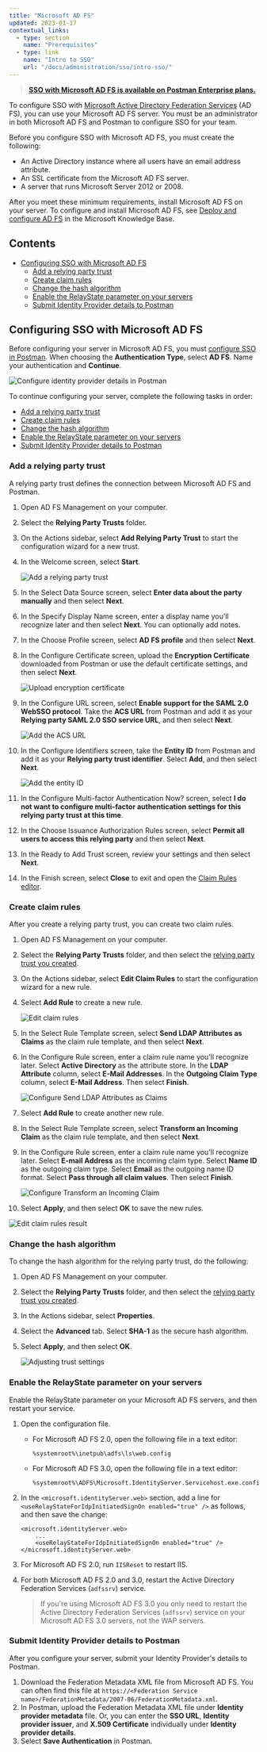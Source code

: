 ```yaml
---
title: "Microsoft AD FS"
updated: 2023-01-17
contextual_links:
  - type: section
    name: "Prerequisites"
  - type: link
    name: "Intro to SSO"
    url: "/docs/administration/sso/intro-sso/"
---
```


> **[SSO with Microsoft AD FS is available on Postman Enterprise plans.](https://www.postman.com/pricing)**

To configure SSO with [Microsoft Active Directory Federation Services](https://docs.microsoft.com/en-gb/windows-server/identity/active-directory-federation-services) (AD FS), you can use your Microsoft AD FS server. You must be an administrator in both Microsoft AD FS and Postman to configure SSO for your team.

Before you configure SSO with Microsoft AD FS, you must create the following:

* An Active Directory instance where all users have an email address attribute.
* An SSL certificate from the Microsoft AD FS server.
* A server that runs Microsoft Server 2012 or 2008.

After you meet these minimum requirements, install Microsoft AD FS on your server. To configure and install Microsoft AD FS, see [Deploy and configure AD FS](https://docs.microsoft.com/en-us/previous-versions/dynamicscrm-2016/deployment-administrators-guide/gg188612(v=crm.8)) in the Microsoft Knowledge Base.

## Contents

* [Configuring SSO with Microsoft AD FS](#configuring-sso-with-microsoft-ad-fs)
    * [Add a relying party trust](#add-a-relying-party-trust)
    * [Create claim rules](#create-claim-rules)
    * [Change the hash algorithm](#change-the-hash-algorithm)
    * [Enable the RelayState parameter on your servers](#enable-the-relaystate-parameter-on-your-servers)
    * [Submit Identity Provider details to Postman](#submit-identity-provider-details-to-postman)

## Configuring SSO with Microsoft AD FS

Before configuring your server in Microsoft AD FS, you must [configure SSO in Postman](/docs/administration/sso/admin-sso/). When choosing the **Authentication Type**, select **AD FS**. Name your authentication and **Continue**.

<img alt="Configure identity provider details in Postman" src="https://assets.postman.com/postman-docs/v10/configure-identity-provider-v10.jpg"/>

To continue configuring your server, complete the following tasks in order:

* [Add a relying party trust](#add-a-relying-party-trust)
* [Create claim rules](#create-claim-rules)
* [Change the hash algorithm](#change-the-hash-algorithm)
* [Enable the RelayState parameter on your servers](#enable-the-relaystate-parameter-on-your-servers)
* [Submit Identity Provider details to Postman](#submit-identity-provider-details-to-postman)

### Add a relying party trust

A relying party trust defines the connection between Microsoft AD FS and Postman.

1. Open AD FS Management on your computer.
1. Select the **Relying Party Trusts** folder.
1. On the Actions sidebar, select **Add Relying Party Trust** to start the configuration wizard for a new trust.
1. In the Welcome screen, select **Start**.

    ![Add a relying party trust](https://assets.postman.com/postman-docs/v10/ENT-Relying-Party-Trust-v10.jpg)

1. In the Select Data Source screen, select **Enter data about the party manually** and then select **Next**.
1. In the Specify Display Name screen, enter a display name you'll recognize later and then select **Next**. You can optionally add notes.
1. In the Choose Profile screen, select **AD FS profile** and then select **Next**.

1. In the Configure Certificate screen, upload the **Encryption Certificate** downloaded from Postman or use the default certificate settings, and then select **Next**.

    ![Upload encryption certificate](https://assets.postman.com/postman-docs/v10/ENT-configure-cert-v10.jpg)

1. In the Configure URL screen, select **Enable support for the SAML 2.0 WebSSO protocol**. Take the **ACS URL** from Postman and add it as your **Relying party SAML 2.0 SSO service URL**, and then select **Next**.

    ![Add the ACS URL](https://assets.postman.com/postman-docs/v10/ENT-ACS-URL-v10.jpg)

1. In the Configure Identifiers screen, take the **Entity ID** from Postman and add it as your **Relying party trust identifier**. Select **Add**, and then select **Next**.

    ![Add the entity ID](https://assets.postman.com/postman-docs/v10/ENT-Relying-party-trust-identifier-v10.jpg)

1. In the Configure Multi-factor Authentication Now? screen, select **I do not want to configure multi-factor authentication settings for this relying party trust at this time**.

1. In the Choose Issuance Authorization Rules screen, select **Permit all users to access this relying party** and then select **Next**.
1. In the Ready to Add Trust screen, review your settings and then select **Next**.
1. In the Finish screen, select **Close** to exit and open the [Claim Rules editor](#create-claim-rules).

### Create claim rules

After you create a relying party trust, you can create two claim rules.

1. Open AD FS Management on your computer.
1. Select the **Relying Party Trusts** folder, and then select the [relying party trust you created](#add-a-relying-party-trust).
1. On the Actions sidebar, select **Edit Claim Rules** to start the configuration wizard for a new rule.
1. Select **Add Rule** to create a new rule.

    ![Edit claim rules](https://assets.postman.com/postman-docs/v10/ENT-claim-rules-v10.jpg)

1. In the Select Rule Template screen, select **Send LDAP Attributes as Claims** as the claim rule template, and then select **Next**.
1. In the Configure Rule screen, enter a claim rule name you'll recognize later. Select **Active Directory** as the attribute store. In the **LDAP Attribute** column, select **E-Mail Addresses**. In the **Outgoing Claim Type** column, select **E-Mail Address**. Then select **Finish**.

    ![Configure Send LDAP Attributes as Claims](https://assets.postman.com/postman-docs/v10/ENT-ldap-attributes-as-claims-v10.jpg)

1. Select **Add Rule** to create another new rule.
1. In the Select Rule Template screen, select **Transform an Incoming Claim** as the claim rule template, and then select **Next**.
1. In the Configure Rule screen, enter a claim rule name you'll recognize later. Select **E-mail Address** as the incoming claim type. Select **Name ID** as the outgoing claim type. Select **Email** as the outgoing name ID format. Select **Pass through all claim values**. Then select **Finish**.

    ![Configure Transform an Incoming Claim](https://assets.postman.com/postman-docs/v10/ENT-transform-incoming-claim-v10.jpg)

1. Select **Apply**, and then select **OK** to save the new rules.

![Edit claim rules result](https://assets.postman.com/postman-docs/v10/ENT-Edit-Claim-Rules-v10.jpg)

### Change the hash algorithm

To change the hash algorithm for the relying party trust, do the following:

1. Open AD FS Management on your computer.
1. Select the **Relying Party Trusts** folder, and then select the [relying party trust you created](#add-a-relying-party-trust).
1. In the Actions sidebar, select **Properties**.
1. Select the **Advanced** tab. Select **SHA-1** as the secure hash algorithm.
1. Select **Apply**, and then select **OK**.

    ![Adjusting trust settings](https://assets.postman.com/postman-docs/v10/ENT-Adjusting-trust-settings-v10.jpg)

### Enable the RelayState parameter on your servers

Enable the RelayState parameter on your Microsoft AD FS servers, and then restart your service.

1. Open the configuration file.

    * For Microsoft AD FS 2.0, open the following file in a text editor:

        ```shell
        %systemroot%\inetpub\adfs\ls\web.config
        ```

    * For Microsoft AD FS 3.0, open the following file in a text editor:

        ```shell
        %systemroot%\ADFS\Microsoft.IdentityServer.Servicehost.exe.config
        ```

1. In the `<microsoft.identityServer.web>` section, add a line for `<useRelayStateForIdpInitiatedSignOn enabled="true" />` as follows, and then save the change:

    ```shell
    <microsoft.identityServer.web>
        ...
        <useRelayStateForIdpInitiatedSignOn enabled="true" />
    </microsoft.identityServer.web>
    ```

1. For Microsoft AD FS 2.0, run `IISReset` to restart IIS.
1. For both Microsoft AD FS 2.0 and 3.0, restart the Active Directory Federation Services (`adfssrv`) service.

    > If you're using Microsoft AD FS 3.0 you only need to restart the Active Directory Federation Services (`adfssrv`) service on your Microsoft AD FS 3.0 servers, not the WAP servers.

### Submit Identity Provider details to Postman

After you configure your server, submit your Identity Provider's details to Postman.

1. Download the Federation Metadata XML file from Microsoft AD FS. You can often find this file at `https://<Federation Service name>/FederationMetadata/2007-06/FederationMetadata.xml`.
1. In Postman, upload the Federation Metadata XML file under **Identity provider metadata** file. Or, you can enter the **SSO URL**, **Identity provider issuer**, and **X.509 Certificate** individually under **Identity provider details**.
1. Select **Save Authentication** in Postman.
